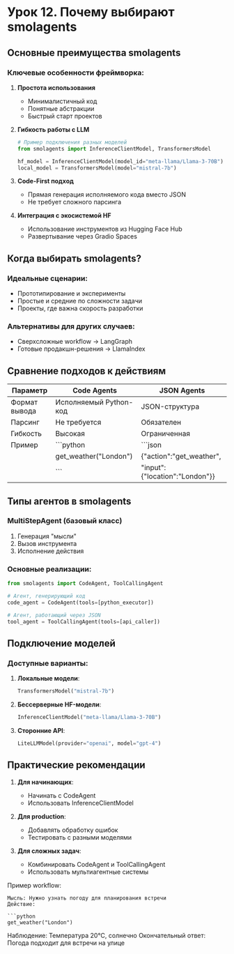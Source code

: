 # Урок 12. Почему выбирают smolagents

## Основные преимущества smolagents

### Ключевые особенности фреймворка:

1. **Простота использования**

   - Минималистичный код
   - Понятные абстракции
   - Быстрый старт проектов

2. **Гибкость работы с LLM**

   ```python
   # Пример подключения разных моделей
   from smolagents import InferenceClientModel, TransformersModel

   hf_model = InferenceClientModel(model_id="meta-llama/Llama-3-70B")
   local_model = TransformersModel(model="mistral-7b")
   ```

3. **Code-First подход**

   - Прямая генерация исполняемого кода вместо JSON
   - Не требует сложного парсинга

4. **Интеграция с экосистемой HF**
   - Использование инструментов из Hugging Face Hub
   - Развертывание через Gradio Spaces

## Когда выбирать smolagents?

### Идеальные сценарии:

- Прототипирование и эксперименты
- Простые и средние по сложности задачи
- Проекты, где важна скорость разработки

### Альтернативы для других случаев:

- Сверхсложные workflow → LangGraph
- Готовые продакшн-решения → LlamaIndex

## Сравнение подходов к действиям

| Параметр      | Code Agents            | JSON Agents                    |
| ------------- | ---------------------- | ------------------------------ |
| Формат вывода | Исполняемый Python-код | JSON-структура                 |
| Парсинг       | Не требуется           | Обязателен                     |
| Гибкость      | Высокая                | Ограниченная                   |
| Пример        | ```python              | ```json                        |
|               | get_weather("London")  | {"action":"get_weather",       |
|               | ```                    | "input":{"location":"London"}} |

## Типы агентов в smolagents

### MultiStepAgent (базовый класс)

1. Генерация "мысли"
2. Вызов инструмента
3. Исполнение действия

### Основные реализации:

```python
from smolagents import CodeAgent, ToolCallingAgent

# Агент, генерирующий код
code_agent = CodeAgent(tools=[python_executor])

# Агент, работающий через JSON
tool_agent = ToolCallingAgent(tools=[api_caller])
```

## Подключение моделей

### Доступные варианты:

1. **Локальные модели**:

   ```python
   TransformersModel("mistral-7b")
   ```

2. **Бессерверные HF-модели**:

   ```python
   InferenceClientModel("meta-llama/Llama-3-70B")
   ```

3. **Сторонние API**:
   ```python
   LiteLLMModel(provider="openai", model="gpt-4")
   ```

## Практические рекомендации

1. **Для начинающих**:

   - Начинать с CodeAgent
   - Использовать InferenceClientModel

2. **Для production**:

   - Добавлять обработку ошибок
   - Тестировать с разными моделями

3. **Для сложных задач**:
   - Комбинировать CodeAgent и ToolCallingAgent
   - Использовать мультиагентные системы

Пример workflow:

````
Мысль: Нужно узнать погоду для планирования встречи
Действие:

```python
get_weather("London")
````

Наблюдение: Температура 20°C, солнечно
Окончательный ответ: Погода подходит для встречи на улице

```

```
